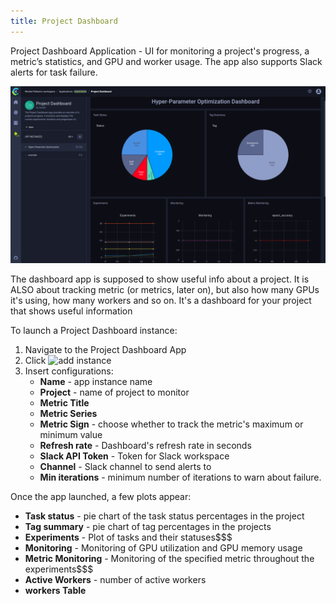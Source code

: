 ```yaml
---
title: Project Dashboard
---
```


Project Dashboard Application - UI for monitoring a project's progress, a metric’s statistics, and GPU and worker usage. 
The app also supports Slack alerts for task failure.

![Project Dashboard App](../../img/webapp_apps_hpo.png)

The dashboard app is supposed to show useful info about a project. It is ALSO about tracking metric (or metrics, later on), 
but also how many GPUs it's using, how many workers and so on. It's a dashboard for your project that shows useful information

To launch a Project Dashboard instance:
1. Navigate to the Project Dashboard App
1. Click <img src="/docs/latest/icons/ico-add.svg" alt="add instance" className="icon size-sm space-sm" />
1. Insert configurations:
    * **Name** - app instance name
    * **Project** - name of project to monitor
    * **Metric Title**
    * **Metric Series**
    * **Metric Sign** - choose whether to track the metric's maximum or minimum value
    * **Refresh rate** - Dashboard's refresh rate in seconds
    * **Slack API  Token** - Token for Slack workspace
    * **Channel** - Slack channel to send alerts to 
    * **Min iterations** - minimum number of iterations to warn about failure. 
    
Once the app launched, a few plots appear: 
* **Task status** - pie chart of the task status percentages in the project
* **Tag summary** - pie chart of tag percentages in the projects
* **Experiments** - Plot of tasks and their statuses$$$ 
* **Monitoring** - Monitoring of GPU utilization and GPU memory usage
* **Metric Monitoring** - Monitoring of the specified metric throughout the experiments$$$
* **Active Workers** - number of active workers
* **workers Table**